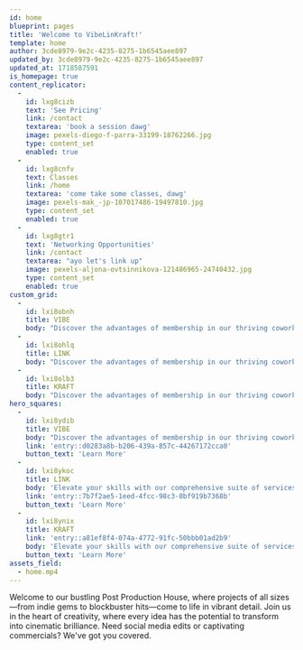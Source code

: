 ```yaml
---
id: home
blueprint: pages
title: 'Welcome to VibeLinKraft!'
template: home
author: 3cde8979-9e2c-4235-8275-1b6545aee897
updated_by: 3cde8979-9e2c-4235-8275-1b6545aee897
updated_at: 1718587591
is_homepage: true
content_replicator:
  -
    id: lxg8cizb
    text: 'See Pricing'
    link: /contact
    textarea: 'book a session dawg'
    image: pexels-diego-f-parra-33199-18762266.jpg
    type: content_set
    enabled: true
  -
    id: lxg8cnfv
    text: Classes
    link: /home
    textarea: 'come take some classes, dawg'
    image: pexels-mak_-jp-107017486-19497810.jpg
    type: content_set
    enabled: true
  -
    id: lxg8gtr1
    text: 'Networking Opportunities'
    link: /contact
    textarea: "ayo let's link up"
    image: pexels-aljona-ovtsinnikova-121486965-24740432.jpg
    type: content_set
    enabled: true
custom_grid:
  -
    id: lxi8obnh
    title: VIBE
    body: "Discover the advantages of membership in our thriving coworking community, where collaboration fuels innovation and opportunities abound. Whether you're seeking a dedicated workspace or a day pass, we offer flexible options tailored to your needs."
  -
    id: lxi8ohlq
    title: LINK
    body: "Discover the advantages of membership in our thriving coworking community, where collaboration fuels innovation and opportunities abound. Whether you're seeking a dedicated workspace or a day pass, we offer flexible options tailored to your needs."
  -
    id: lxi8olb3
    title: KRAFT
    body: "Discover the advantages of membership in our thriving coworking community, where collaboration fuels innovation and opportunities abound. Whether you're seeking a dedicated workspace or a day pass, we offer flexible options tailored to your needs."
hero_squares:
  -
    id: lxi8ydib
    title: VIBE
    body: "Discover the advantages of membership in our thriving coworking community, where collaboration fuels innovation and opportunities abound. Whether you're seeking a dedicated workspace or a day pass, we offer flexible options tailored to your needs."
    link: 'entry::d0283a8b-b206-439a-857c-44267172cca0'
    button_text: 'Learn More'
  -
    id: lxi8ykoc
    title: LINK
    body: 'Elevate your skills with our comprehensive suite of services, including networking events, educational classes, self-taping auditions, photo studio and editing bay rentals, the ultimate Pre-production HQ, and social media edits and commercials.'
    link: 'entry::7b7f2ae5-1eed-4fcc-98c3-0bf919b7368b'
    button_text: 'Learn More'
  -
    id: lxi8ynix
    title: KRAFT
    link: 'entry::a81ef8f4-074a-4772-91fc-50bbb01ad2b9'
    body: 'Elevate your skills with our comprehensive suite of services, including networking events, educational classes, self-taping auditions, photo studio and editing bay rentals, the ultimate Pre-production HQ, and social media edits and commercials.'
    button_text: 'Learn More'
assets_field:
  - home.mp4
---
```

Welcome to our bustling Post Production House, where projects of all sizes—from indie gems to blockbuster hits—come to life in vibrant detail. Join us in the heart of creativity, where every idea has the potential to transform into cinematic brilliance. Need social media edits or captivating commercials? We've got you covered.